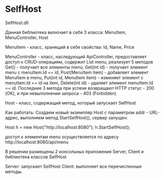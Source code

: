 # SelfHost
SelfHost.dll

Данная библиотека включает в себя 3 класса: MenuItem, MenuController, Host

MenuItem - класс, хранящий в себе свойства: Id, Name, Price 
    

MenuController - класс, наследующий ApiController, предоставляет доступ к CRUD-операциям, содержит List<MenuItem> menu,
    реализует 5 методов  Get() - получает все элементы menu,
                                     Get(int id) - получает элемент menu с menuItem.Id == id, 
                                     Post(MenuItem item) - добавляет элемент MenuItem в menu,
                                     Put(int id, MenuItem item) - изменяет элемент с menuItem.Id == id на item,
                                     Delete(int id) - удаляет элемент menuItem.Id == id.
Последние 3 метода при успехе возвращают HTTP статус - 200 (OK), и при невыполнении запроса - 403 (Forbidden) 

Host - класс, содержащий метод, который запускает SelfHost

Как работать:
Создаем новый экземпляр Host с параметром addr - URL-адрес, выполняем метод StartSelfHost(), сервер запущен:

Host h = new Host("http://localhost:8080");
h.StartSelfHost();

доступ к элементам menu осуществляется по адресу http://localhost:8080/api/menu

В решении размещены 2 консольных приложения Server, Client  и библиотека классов SelfHost

 Server: запускает  SelfHost
 Client: выполняет все перечисленные методы.
